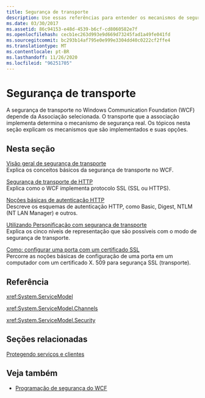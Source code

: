 ```yaml
---
title: Segurança de transporte
description: Use essas referências para entender os mecanismos de segurança de transporte em WFC, como eles são implementados e suas opções.
ms.date: 03/30/2017
ms.assetid: 86c94153-e48d-4539-b6cf-cd8060582e7f
ms.openlocfilehash: cecb1ec263d993e9d669d73245fad1a49fe041fd
ms.sourcegitcommit: bc293b14af795e0e999e3304dd40c0222cf2ffe4
ms.translationtype: MT
ms.contentlocale: pt-BR
ms.lasthandoff: 11/26/2020
ms.locfileid: "96251705"
---
```

# <a name="transport-security"></a>Segurança de transporte

A segurança de transporte no Windows Communication Foundation (WCF) depende da Associação selecionada. O transporte que a associação implementa determina o mecanismo de segurança real. Os tópicos nesta seção explicam os mecanismos que são implementados e suas opções.  
  
## <a name="in-this-section"></a>Nesta seção  

 [Visão geral de segurança de transporte](transport-security-overview.md)  
 Explica os conceitos básicos da segurança de transporte no WCF.  
  
 [Segurança de transporte de HTTP](http-transport-security.md)  
 Explica como o WCF implementa protocolo SSL (SSL ou HTTPS).  
  
 [Noções básicas de autenticação HTTP](understanding-http-authentication.md)  
 Descreve os esquemas de autenticação HTTP, como Basic, Digest, NTLM (NT LAN Manager) e outros.  
  
 [Utilizando Personificação com segurança de transporte](using-impersonation-with-transport-security.md)  
 Explica os cinco níveis de representação que são possíveis com o modo de segurança de transporte.  
  
 [Como: configurar uma porta com um certificado SSL](how-to-configure-a-port-with-an-ssl-certificate.md)  
 Percorre as noções básicas de configuração de uma porta em um computador com um certificado X. 509 para segurança SSL (transporte).  
  
## <a name="reference"></a>Referência  

 <xref:System.ServiceModel>  
  
 <xref:System.ServiceModel.Channels>  
  
 <xref:System.ServiceModel.Security>  
  
## <a name="related-sections"></a>Seções relacionadas  

 [Protegendo serviços e clientes](securing-services-and-clients.md)  
  
## <a name="see-also"></a>Veja também

- [Programação de segurança do WCF](programming-wcf-security.md)
